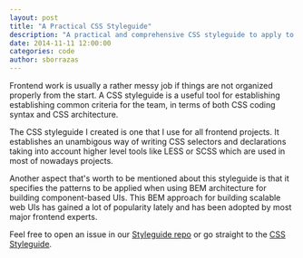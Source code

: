 ```yaml
---
layout: post
title: "A Practical CSS Styleguide"
description: "A practical and comprehensive CSS styleguide to apply to frontend projects"
date: 2014-11-11 12:00:00
categories: code
author: sborrazas
---
```

Frontend work is usually a rather messy job if things are not organized
properly from the start. A CSS styleguide is a useful tool for establishing 
establishing common criteria for the team, in terms of both CSS coding 
syntax and CSS architecture.

The CSS styleguide I created is one that I use for all frontend projects. It
establishes an unambigous way of writing CSS selectors and declarations taking
into account higher level tools like LESS or SCSS which are used in most of
nowadays projects.

Another aspect that's worth to be mentioned about this styleguide is that it
specifies the patterns to be applied when using BEM architecture for building
component-based UIs. This BEM approach for building scalable web UIs has gained 
a lot of popularity lately and has been adopted by most major frontend experts.

Feel free to open an issue in our [Styleguide repo](https://github.com/citrusbyte/styleguides/) or go straight to the [CSS Styleguide](https://github.com/citrusbyte/styleguides/tree/master/css).
